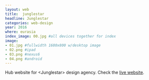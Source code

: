 ```yaml
---
layout: web
title:  junglestar
headline: Junglestar
categories: web-design
year: 2016
where: eurasia
index_image: 00.jpg #all devices together for index
image:
- 01.jpg #fullwidth 1680x800 w/desktop image
- 02.png #ipad
- 03.png #nexus6
- 04.png #android
---
```

Hub website for &lt;Junglestar&gt; design agency.
Check the [live website](http://junglestar.org).
